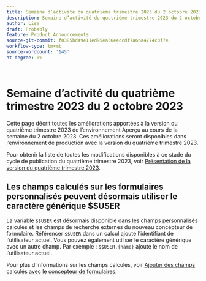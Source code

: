 ```yaml
---
title: Semaine d’activité du quatrième trimestre 2023 du 2 octobre 2023
description: Semaine d’activité du quatrième trimestre 2023 du 2 octobre 2023
author: Lisa
draft: Probably
feature: Product Announcements
source-git-commit: f0385bd49e11ed95ea36e4ccdf7a6ba4774c3f7e
workflow-type: tm+mt
source-wordcount: '145'
ht-degree: 0%

---
```


# Semaine d’activité du quatrième trimestre 2023 du 2 octobre 2023

Cette page décrit toutes les améliorations apportées à la version du quatrième trimestre 2023 de l’environnement Aperçu au cours de la semaine du 2 octobre 2023. Ces améliorations seront disponibles dans l’environnement de production avec la version du quatrième trimestre 2023.

Pour obtenir la liste de toutes les modifications disponibles à ce stade du cycle de publication du quatrième trimestre 2023, voir [Présentation de la version du quatrième trimestre 2023](/help/quicksilver/product-announcements/product-releases/23-q4-release-activity/23-q4-release-overview.md).

## Les champs calculés sur les formulaires personnalisés peuvent désormais utiliser le caractère générique $$USER

La variable `$$USER` est désormais disponible dans les champs personnalisés calculés et les champs de recherche externes du nouveau concepteur de formulaire. Référencer `$$USER` dans un calcul ajoute l’identifiant de l’utilisateur actuel. Vous pouvez également utiliser le caractère générique avec un autre champ. Par exemple : `$$USER.{name}` ajoute le nom de l’utilisateur actuel.

Pour plus d’informations sur les champs calculés, voir [Ajouter des champs calculés avec le concepteur de formulaires](/help/quicksilver/administration-and-setup/customize-workfront/create-manage-custom-forms/form-designer/design-a-form/add-a-calculated-field.md).

